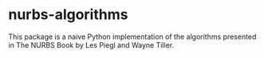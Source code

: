 # nurbs-algorithms

This package is a naive Python implementation of the algorithms presented in The NURBS Book by Les Piegl and Wayne Tiller.
